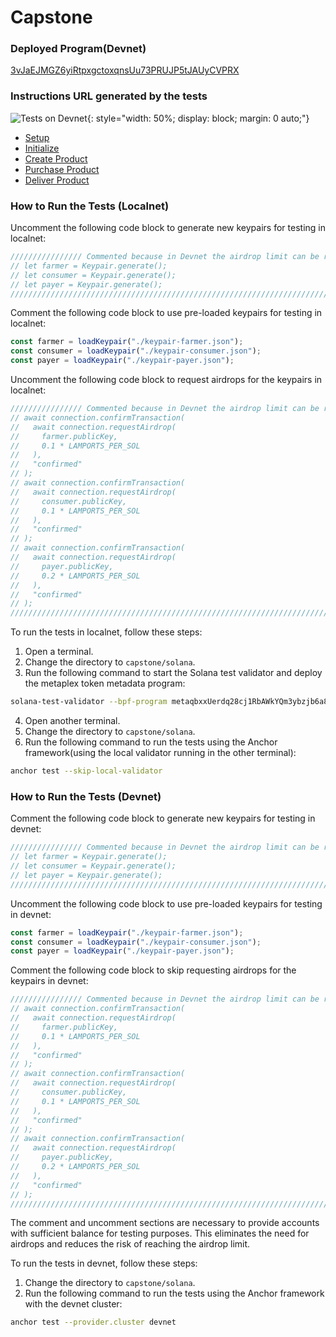 # Capstone

### Deployed Program(Devnet)
[3vJaEJMGZ6yiRtpxgctoxqnsUu73PRUJP5tJAUyCVPRX](https://explorer.solana.com/address/3vJaEJMGZ6yiRtpxgctoxqnsUu73PRUJP5tJAUyCVPRX?cluster=devnet)

### Instructions URL generated by the tests
![Tests on Devnet](assets/images/devnet-tests.png){: style="width: 50%; display: block; margin: 0 auto;"}
- [Setup](https://explorer.solana.com/transaction/3qSGpFhQuj6XDjiF4m51s3ZUeHPhxgVg4id7x6RfWQdAthakzxc9QynaVNnmzCatzcjMYccPRJdfGJHynKNWKL7y?cluster=devnet)
- [Initialize](https://explorer.solana.com/transaction/2dNycQsRRdmqJp6wLzwA6JPui5CCFEAsDtpzcQccG29gxkWc4ubrqVo9A1iMBFRQU2WCa55YPMN1v8r45L7csLuU?cluster=devnet)
- [Create Product](https://explorer.solana.com/transaction/4xENRvPrcqiVLin5S6gXooXqbT1AQs7csbY99c7cWKrBrR5P2agG71kDU4mBck48bfgyVXf16keN2hA4up1ms8fZ?cluster=devnet)
- [Purchase Product](https://explorer.solana.com/transaction/4xENRvPrcqiVLin5S6gXooXqbT1AQs7csbY99c7cWKrBrR5P2agG71kDU4mBck48bfgyVXf16keN2hA4up1ms8fZ?cluster=devnet)
- [Deliver Product](https://explorer.solana.com/transaction/4xENRvPrcqiVLin5S6gXooXqbT1AQs7csbY99c7cWKrBrR5P2agG71kDU4mBck48bfgyVXf16keN2hA4up1ms8fZ?cluster=devnet)

### How to Run the Tests (Localnet)

Uncomment the following code block to generate new keypairs for testing in localnet:

```javascript
//////////////// Commented because in Devnet the airdrop limit can be reached (Uncomment if testing in localnet and comment the 3 loadKeyPairs accounts in lines 101, 102 and 103) ///////////////
// let farmer = Keypair.generate();
// let consumer = Keypair.generate();
// let payer = Keypair.generate();
///////////////////////////////////////////////////////////////////////////////////////////////////////////////////////////////////////////////////////////////////////////////////////////////
```

Comment the following code block to use pre-loaded keypairs for testing in localnet:

```javascript
const farmer = loadKeypair("./keypair-farmer.json");
const consumer = loadKeypair("./keypair-consumer.json");
const payer = loadKeypair("./keypair-payer.json");
```

Uncomment the following code block to request airdrops for the keypairs in localnet:

```javascript
//////////////// Commented because in Devnet the airdrop limit can be reached (Uncomment if testing in localnet) ///////////////
// await connection.confirmTransaction(
//   await connection.requestAirdrop(
//     farmer.publicKey,
//     0.1 * LAMPORTS_PER_SOL
//   ),
//   "confirmed"
// );
// await connection.confirmTransaction(
//   await connection.requestAirdrop(
//     consumer.publicKey,
//     0.1 * LAMPORTS_PER_SOL
//   ),
//   "confirmed"
// );
// await connection.confirmTransaction(
//   await connection.requestAirdrop(
//     payer.publicKey,
//     0.2 * LAMPORTS_PER_SOL
//   ),
//   "confirmed"
// );
//////////////////////////////////////////////////////////////////////////////////////////////////////////////////////////////
```

To run the tests in localnet, follow these steps:

1. Open a terminal.
2. Change the directory to `capstone/solana`.
3. Run the following command to start the Solana test validator and deploy the metaplex token metadata program:

```bash
solana-test-validator --bpf-program metaqbxxUerdq28cj1RbAWkYQm3ybzjb6a8bt518x1s tests/metaplex_token_metadata_program.so
```

4. Open another terminal.
5. Change the directory to `capstone/solana`.
6. Run the following command to run the tests using the Anchor framework(using the local validator running in the other terminal):

```bash
anchor test --skip-local-validator
```

### How to Run the Tests (Devnet)

Comment the following code block to generate new keypairs for testing in devnet:

```javascript
//////////////// Commented because in Devnet the airdrop limit can be reached (Uncomment if testing in localnet and comment the 3 loadKeyPairs accounts in lines 101, 102 and 103) ///////////////
// let farmer = Keypair.generate();
// let consumer = Keypair.generate();
// let payer = Keypair.generate();
///////////////////////////////////////////////////////////////////////////////////////////////////////////////////////////////////////////////////////////////////////////////////////////////
```

Uncomment the following code block to use pre-loaded keypairs for testing in devnet:

```javascript
const farmer = loadKeypair("./keypair-farmer.json");
const consumer = loadKeypair("./keypair-consumer.json");
const payer = loadKeypair("./keypair-payer.json");
```

Comment the following code block to skip requesting airdrops for the keypairs in devnet:

```javascript
//////////////// Commented because in Devnet the airdrop limit can be reached (Uncomment if testing in localnet) ///////////////
// await connection.confirmTransaction(
//   await connection.requestAirdrop(
//     farmer.publicKey,
//     0.1 * LAMPORTS_PER_SOL
//   ),
//   "confirmed"
// );
// await connection.confirmTransaction(
//   await connection.requestAirdrop(
//     consumer.publicKey,
//     0.1 * LAMPORTS_PER_SOL
//   ),
//   "confirmed"
// );
// await connection.confirmTransaction(
//   await connection.requestAirdrop(
//     payer.publicKey,
//     0.2 * LAMPORTS_PER_SOL
//   ),
//   "confirmed"
// );
//////////////////////////////////////////////////////////////////////////////////////////////////////////////////////////////
```

The comment and uncomment sections are necessary to provide accounts with sufficient balance for testing purposes. This eliminates the need for airdrops and reduces the risk of reaching the airdrop limit.

To run the tests in devnet, follow these steps:

1. Change the directory to `capstone/solana`.
2. Run the following command to run the tests using the Anchor framework with the devnet cluster:

```bash
anchor test --provider.cluster devnet
```

